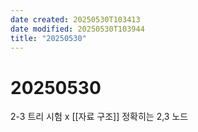 ```yaml
---
date created: 20250530T103413
date modified: 20250530T103944
title: "20250530"
---
```


# 20250530

2-3 트리 시험 x [[자료 구조]] 정확히는 2,3 노드
